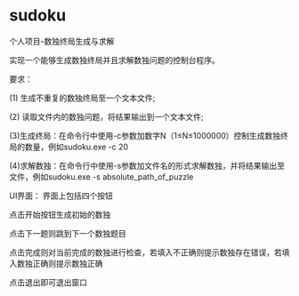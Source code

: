 # sudoku
个人项目-数独终局生成与求解

实现一个能够生成数独终局并且求解数独问题的控制台程序。

要求： 

(1) 生成不重复的数独终局至一个文本文件; 

(2) 读取文件内的数独问题，将结果输出到一个文本文件;

(3)生成终局：在命令行中使用-c参数加数字N（1≤N≤1000000）控制生成数独终局的数量，例如sudoku.exe -c 20 

(4)求解数独：在命令行中使用-s参数加文件名的形式求解数独，并将结果输出至文件，例如sudoku.exe -s absolute_path_of_puzzle

UI界面：
界面上包括四个按钮

点击开始按钮生成初始的数独

点击下一题则跳到下一个数独题目

点击完成则对当前完成的数独进行检查，若填入不正确则提示数独存在错误，若填入数独正确则提示数独正确

点击退出即可退出窗口

